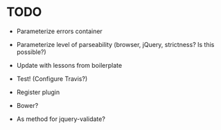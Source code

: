 TODO
========

* Parameterize errors container
* Parameterize level of parseability (browser, jQuery, strictness? Is this possible?)
* Update with lessons from boilerplate
* Test! (Configure Travis?)

* Register plugin
* Bower?

* As method for jquery-validate?
